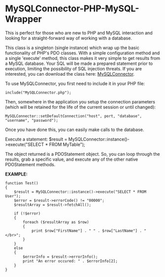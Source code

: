 MySQLConnector-PHP-MySQL-Wrapper
================================

This is perfect for those who are new to PHP and MySQL interaction and looking for a straight-forward way of working with a database.

This class is a singleton (single instance) which wrap up the basic functionality of PHP's PDO classes. With a simple configuration method and a single 'execute' method, this class makes it very simple to get results from a MySQL database. Your SQL will be made a prepared statement prior to execution, limiting the possibility of SQL injection threats. If you are interested, you can download the class here: <a href="http://jakesankey.com/files/code/MySQLConnectorV2.zip" title="MySQLConnector" target="_blank">MySQLConnector</a>.

To use MySQLConnector, you first need to include it in your PHP file:

    include("MySQLConnector.php");

Then, somewhere in the application you setup the connection parameters (which will be retained for the life of the current session or until changed): 

    MySQLConnector::setDefaultConnection("host", port, "database", "username", "password");

Once you have done this, you can easily make calls to the database.

Execute a statement:
    $result = MySQLConnector::instance()->execute("SELECT * FROM MyTable");

The object returned is a PDOStatement object. So, you can loop through the results, grab a specific value, and execute any of the other native PDOStatement methods.

<b>EXAMPLE:</b>

    function Test()
    {
        $result = MySQLConnector::instance()->execute("SELECT * FROM User");
        $error = $result->errorCode() != "00000";
        $resultArray = $result->fetchAll();
        
        if (!$error)
        {
            foreach ($resultArray as $row)
            {
                print $row["FirstName"] . " " . $row["LastName"] . "</br>";
            }
        }
        else
        {
            $errorInfo = $result->errorInfo();
            print "An error occured: " . $errorInfo[2];
        }
    }


